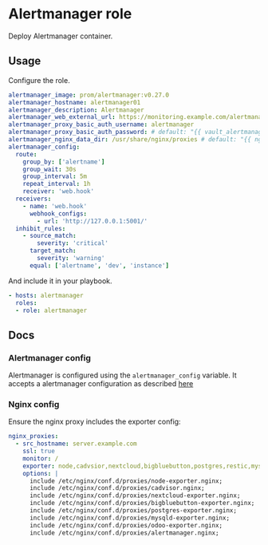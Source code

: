 # Alertmanager role

Deploy Alertmanager container.

## Usage

Configure the role.

```yml
alertmanager_image: prom/alertmanager:v0.27.0
alertmanager_hostname: alertmanager01
alertmanager_description: Alertmanager
alertmanager_web_external_url: https://monitoring.example.com/alertmanager
alertmanager_proxy_basic_auth_username: alertmanager
alertmanager_proxy_basic_auth_password: # default: "{{ vault_alertmanager_proxy_basic_auth_password }}"
alertmanager_nginx_data_dir: /usr/share/nginx/proxies # default: "{{ nginx_data_dir }}/proxies"
alertmanager_config:
  route:
    group_by: ['alertname']
    group_wait: 30s
    group_interval: 5m
    repeat_interval: 1h
    receiver: 'web.hook'
  receivers:
    - name: 'web.hook'
      webhook_configs:
        - url: 'http://127.0.0.1:5001/'
  inhibit_rules:
    - source_match:
        severity: 'critical'
      target_match:
        severity: 'warning'
      equal: ['alertname', 'dev', 'instance']
```

And include it in your playbook.

```yml
- hosts: alertmanager
  roles:
  - role: alertmanager
```

## Docs

### Alertmanager config

Alertmanager is configured using the `alertmanager_config` variable. It accepts a alertmanager configuration as described [here](https://prometheus.io/docs/alerting/latest/configuration/)

### Nginx config

Ensure the nginx proxy includes the exporter config:

```yml
nginx_proxies:
  - src_hostname: server.example.com
    ssl: true
    monitor: /
    exporter: node,cadvsior,nextcloud,bigbluebutton,postgres,restic,mysqld,odoo,alertmanager
    options: |
      include /etc/nginx/conf.d/proxies/node-exporter.nginx;
      include /etc/nginx/conf.d/proxies/cadvisor.nginx;
      include /etc/nginx/conf.d/proxies/nextcloud-exporter.nginx;
      include /etc/nginx/conf.d/proxies/bigbluebutton-exporter.nginx;
      include /etc/nginx/conf.d/proxies/postgres-exporter.nginx;
      include /etc/nginx/conf.d/proxies/mysqld-exporter.nginx;
      include /etc/nginx/conf.d/proxies/odoo-exporter.nginx;
      include /etc/nginx/conf.d/proxies/alertmanager.nginx;
```